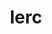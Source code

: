 ---
title: "lerc"
layout: cache
categories: [package, develop]
meta: {"compilers": ["apple-clang@16.0.0", "gcc@13.2.0"], "num_specs": 11, "num_specs_by_stack": {"ml-darwin-aarch64-mps": 2, "ml-linux-aarch64-cpu": 5, "ml-linux-aarch64-cuda": 5, "ml-linux-x86_64-cpu": 4, "ml-linux-x86_64-cuda": 4, "root": 11}, "oss": ["sequoia", "ubuntu24.04"], "platforms": ["darwin", "linux"], "stacks": ["ml-darwin-aarch64-mps", "ml-linux-aarch64-cpu", "ml-linux-aarch64-cuda", "ml-linux-x86_64-cpu", "ml-linux-x86_64-cuda", "root"], "targets": ["aarch64", "x86_64_v3"], "versions": ["4.0.0"]}
spec_details: [{"compiler": "gcc@13.2.0", "hash": "3bwmtulssx3u5wd2d6e7vtim6w6qqwxf", "os": "ubuntu24.04", "platform": "linux", "size": "-", "stacks": ["ml-linux-aarch64-cpu", "ml-linux-aarch64-cuda", "root"], "target": "aarch64", "variants": ["build_system=cmake", "build_type=Release", "generator=make", "~ipo"], "versions": ["4.0.0"]}, {"compiler": "gcc@13.2.0", "hash": "3l4qxfun5szkqabpnhxubipspoctmtlo", "os": "ubuntu24.04", "platform": "linux", "size": "-", "stacks": ["ml-linux-aarch64-cpu", "ml-linux-aarch64-cuda", "root"], "target": "aarch64", "variants": ["build_system=cmake", "build_type=Release", "generator=make", "~ipo"], "versions": ["4.0.0"]}, {"compiler": "gcc@13.2.0", "hash": "4btuw44uelb5el6rx4pf6mgk2ct4d7dr", "os": "ubuntu24.04", "platform": "linux", "size": "-", "stacks": ["ml-linux-aarch64-cpu", "ml-linux-aarch64-cuda", "root"], "target": "aarch64", "variants": ["build_system=cmake", "build_type=Release", "generator=make", "~ipo"], "versions": ["4.0.0"]}, {"compiler": "gcc@13.2.0", "hash": "6bnueljf2cc3laoyqfduqnqem47tzqbb", "os": "ubuntu24.04", "platform": "linux", "size": "-", "stacks": ["ml-linux-aarch64-cpu", "ml-linux-aarch64-cuda", "root"], "target": "aarch64", "variants": ["build_system=cmake", "build_type=Release", "generator=make", "~ipo"], "versions": ["4.0.0"]}, {"compiler": "gcc@13.2.0", "hash": "atcsqgikujig2yrkzoacjb5ruf5lptmf", "os": "ubuntu24.04", "platform": "linux", "size": "-", "stacks": ["ml-linux-x86_64-cpu", "ml-linux-x86_64-cuda", "root"], "target": "x86_64_v3", "variants": ["build_system=cmake", "build_type=Release", "generator=make", "~ipo"], "versions": ["4.0.0"]}, {"compiler": "gcc@13.2.0", "hash": "ew2mumvtsm4dn6zr2cybevjgca2zxfst", "os": "ubuntu24.04", "platform": "linux", "size": "-", "stacks": ["ml-linux-x86_64-cpu", "ml-linux-x86_64-cuda", "root"], "target": "x86_64_v3", "variants": ["build_system=cmake", "build_type=Release", "generator=make", "~ipo"], "versions": ["4.0.0"]}, {"compiler": "apple-clang@16.0.0", "hash": "hqsjwdcpbukc4b4vj3ywy3r3eeatqknp", "os": "sequoia", "platform": "darwin", "size": "-", "stacks": ["ml-darwin-aarch64-mps", "root"], "target": "aarch64", "variants": ["build_system=cmake", "build_type=Release", "generator=make", "~ipo"], "versions": ["4.0.0"]}, {"compiler": "apple-clang@16.0.0", "hash": "i7evimrvky5zs3zdbtk5zyvfedhc3j67", "os": "sequoia", "platform": "darwin", "size": "-", "stacks": ["ml-darwin-aarch64-mps", "root"], "target": "aarch64", "variants": ["build_system=cmake", "build_type=Release", "generator=make", "~ipo"], "versions": ["4.0.0"]}, {"compiler": "gcc@13.2.0", "hash": "klvl3z7pzvgjbypqlylasof5732fqo7d", "os": "ubuntu24.04", "platform": "linux", "size": "-", "stacks": ["ml-linux-x86_64-cpu", "ml-linux-x86_64-cuda", "root"], "target": "x86_64_v3", "variants": ["build_system=cmake", "build_type=Release", "generator=make", "~ipo"], "versions": ["4.0.0"]}, {"compiler": "gcc@13.2.0", "hash": "l734wsxqlyhhygkribfd6lecgli7eeir", "os": "ubuntu24.04", "platform": "linux", "size": "-", "stacks": ["ml-linux-aarch64-cpu", "ml-linux-aarch64-cuda", "root"], "target": "aarch64", "variants": ["build_system=cmake", "build_type=Release", "generator=make", "~ipo"], "versions": ["4.0.0"]}, {"compiler": "gcc@13.2.0", "hash": "laa6ysjmpzyil5iu5gemyyp75e77weih", "os": "ubuntu24.04", "platform": "linux", "size": "-", "stacks": ["ml-linux-x86_64-cpu", "ml-linux-x86_64-cuda", "root"], "target": "x86_64_v3", "variants": ["build_system=cmake", "build_type=Release", "generator=make", "~ipo"], "versions": ["4.0.0"]}]
---